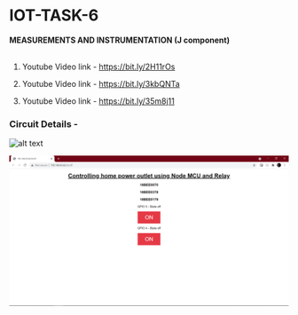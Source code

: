 # IOT-TASK-6 <br />
**MEASUREMENTS AND INSTRUMENTATION (J component)**<br /><br />

1. Youtube Video link -  https://bit.ly/2H11rOs<br />

2. Youtube Video link -  https://bit.ly/3kbQNTa<br/>

3. Youtube Video link -  https://bit.ly/35m8j11<br />


### Circuit Details -
![alt text](https://github.com/gourangaVIT/IOT-TASK-6/blob/main/Pictures%20and%20Videos/circuit.jpg?raw=true)

![alt text](https://github.com/gourangasatapathyvit/MEASUREMENTS-AND-INSTRUMENTATION/blob/main/Pictures%20and%20Videos/web.png?raw=true)
